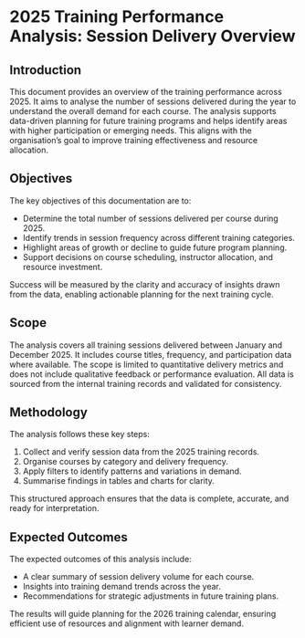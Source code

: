 # **2025 Training Performance Analysis: Session Delivery Overview**

## **Introduction**

This document provides an overview of the training performance across 2025. It aims to analyse the number of sessions delivered during the year to understand the overall demand for each course. The analysis supports data-driven planning for future training programs and helps identify areas with higher participation or emerging needs. This aligns with the organisation’s goal to improve training effectiveness and resource allocation.

## **Objectives**

The key objectives of this documentation are to:

* Determine the total number of sessions delivered per course during 2025.
* Identify trends in session frequency across different training categories.
* Highlight areas of growth or decline to guide future program planning.
* Support decisions on course scheduling, instructor allocation, and resource investment.

Success will be measured by the clarity and accuracy of insights drawn from the data, enabling actionable planning for the next training cycle.

## **Scope**

The analysis covers all training sessions delivered between January and December 2025. It includes course titles, frequency, and participation data where available. The scope is limited to quantitative delivery metrics and does not include qualitative feedback or performance evaluation. All data is sourced from the internal training records and validated for consistency.

## **Methodology**

The analysis follows these key steps:

1. Collect and verify session data from the 2025 training records.
2. Organise courses by category and delivery frequency.
3. Apply filters to identify patterns and variations in demand.
4. Summarise findings in tables and charts for clarity.

This structured approach ensures that the data is complete, accurate, and ready for interpretation.

## **Expected Outcomes**

The expected outcomes of this analysis include:

* A clear summary of session delivery volume for each course.
* Insights into training demand trends across the year.
* Recommendations for strategic adjustments in future training plans.

The results will guide planning for the 2026 training calendar, ensuring efficient use of resources and alignment with learner demand.
